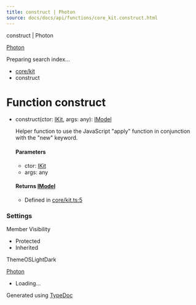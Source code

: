 ```yaml
---
title: construct | Photon
source: docs/docs/api/functions/core_kit.construct.html
---
```


construct | Photon

[Photon](../index.md)




Preparing search index...

* [core/kit](../modules/core_kit.md)
* construct

# Function construct

* construct(ctor: [IKit](../interfaces/core_maker.IKit.md), args: any): [IModel](../interfaces/core_schema.IModel.md)

  Helper function to use the JavaScript "apply" function in conjunction with the "new" keyword.

  #### Parameters

  + ctor: [IKit](../interfaces/core_maker.IKit.md)
  + args: any

  #### Returns [IModel](../interfaces/core_schema.IModel.md)

  + Defined in [core/kit.ts:5](https://github.com/mwhite454/photon/blob/main/packages/photon/src/core/kit.ts#L5)

### Settings

Member Visibility

* Protected
* Inherited

ThemeOSLightDark

[Photon](../index.md)

* Loading...

Generated using [TypeDoc](https://typedoc.org/)
